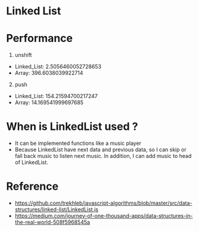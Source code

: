 # Linked List

# Performance
1. unshift
  - Linked_List:  2.5056460052728653
  - Array: 396.6038039922714

2. push
  - Linked_List: 154.21594700217247
  - Array: 14.169541999697685

# When is LinkedList used ?
  - It can be implemented functions like a music player
  - Because LinkedList have next data and previous data, so I can skip or fall back music to listen next music. In addition, I can add music to head of LinkedList.

# Reference
 - https://github.com/trekhleb/javascript-algorithms/blob/master/src/data-structures/linked-list/LinkedList.js
 - https://medium.com/journey-of-one-thousand-apps/data-structures-in-the-real-world-508f5968545a